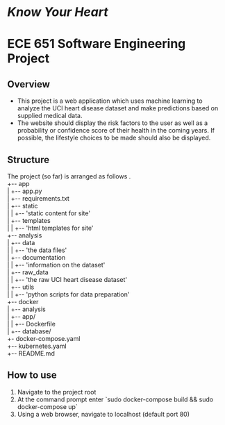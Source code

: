 # *Know Your Heart*
# ECE 651 Software Engineering Project

<a id="org6690aa0"></a>

## Overview

-   This project is a web application which uses machine learning to analyze the UCI heart disease dataset and make predictions based on supplied medical data.
-   The website should display the risk factors to the user as well as a probability or confidence score of their health in the coming years. If possible, the lifestyle choices to be made should also be displayed.


<a id="orgdcf927c"></a>

## Structure

The project (so far) is arranged as follows
.<br/>
+-- app<br/>
| 	+-- app.py<br/>
|	+-- requirements.txt<br/>
|	+-- static<br/>
|	|	+-- 'static content for site'<br/>
|	+-- templates<br/>
|	|	+-- 'html templates for site'<br/>
+-- analysis<br/>
| 	+-- data<br/>
|	|	+-- 'the data files'<br/>
|	+-- documentation<br/>
|	|	+-- 'information on the dataset'<br/>
|	+-- raw_data<br/>
|	|	+-- 'the raw UCI heart disease dataset'<br/>
|	+-- utils<br/>
|	|	+-- 'python scripts for data preparation'<br/>
+-- docker<br/>
|	+-- analysis<br/>
|	+-- app/<br/>
|	|	+-- Dockerfile<br/>
|	+-- database/<br/>
+-  docker-compose.yaml<br/>
+-- kubernetes.yaml<br/>
+-- README.md<br/>


<a id="org9556092"></a>

## How to use

1.  Navigate to the project root
2.  At the command prompt enter \`sudo docker-compose build && sudo docker-compose up\`
3.  Using a web browser, navigate to localhost (default port 80)
